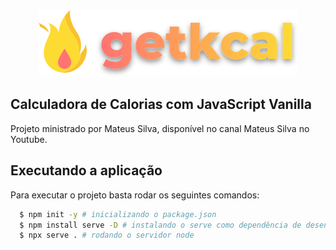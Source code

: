 <div align="center"><img src="./starterkit/assets/images/logo.svg" alt="GetKcal"></div>

## Calculadora de Calorias com JavaScript Vanilla
Projeto ministrado por Mateus Silva, disponível no canal Mateus Silva no Youtube.

## Executando a aplicação

Para executar o projeto basta rodar os seguintes comandos:

```sh
  $ npm init -y # inicializando o package.json
  $ npm install serve -D # instalando o serve como dependência de desenvolvimento
  $ npx serve . # rodando o servidor node
```
